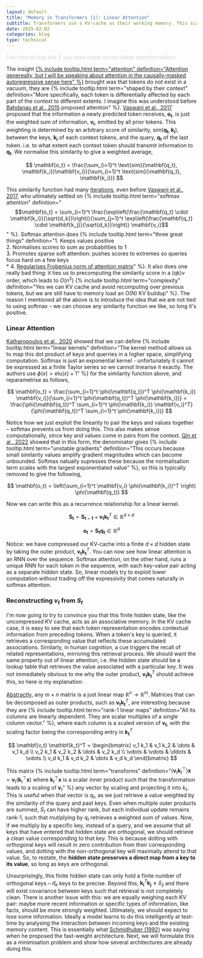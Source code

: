 ```yaml
---
layout: default
title: "Memory in Transformers (1): Linear Attention"
subtitle: Transformers use a KV-cache as their working memory. This scales linearly with context size, when it should scale with information. Linear attention seeks to compress this cache into a finite hidden-state – which can be understood as selective associative memory.
date: 2025-02-02
categories: blog
type: technical
---
```


<span style="color: #D3D3D3;">Feel free to skip this if you have come across linear attention before.</span>

The insight [{% include tooltip.html term="attention" definition="Attention genereally, but I will be speaking about attention in the causally-masked autoregressive sense here" %}](https://arxiv.org/pdf/1409.0473) brought was that tokens do not exist in a vacuum, they are {% include tooltip.html term="shaped by their context" definition="More specifically, each token is differentially affected by each part of the context to different extents. I imagine this was understood before [Bahdanau et al., 2015](https://arxiv.org/pdf/1409.0473) proposed attention" %}. [Vaswani et al., 2017](https://arxiv.org/pdf/1706.03762) proposed that the information a newly predicted token receives, $\mathbf{o_t}$, is just the weighted sum of information, $\mathbf{v_i}$, emitted by all prior tokens. This weighting is determined by an arbitrary score of similarity, $\text{sim}(\mathbf{q_t},\mathbf{k_i})$, between the keys, $\mathbf{k_i}$ of each context tokens, and the query, $\mathbf{q_t}$ of the last token. i.e. to what extent each context token should transmit information to $\mathbf{q_t}$. We normalise this similarity to give a weighted average,

$$
\mathbf{o_t} = \frac{\sum_{i=1}^t \text{sim}(\mathbf{q_t}, \mathbf{k_i})\mathbf{v_i}}{\sum_{i=1}^t \text{sim}(\mathbf{q_t}, \mathbf{k_i})}
$$

This similarity function had many [iterations](https://lilianweng.github.io/posts/2018-06-24-attention/#summary), even before [Vaswani et al., 2017](https://arxiv.org/pdf/1706.03762), who ultimately settled on {% include tooltip.html term="softmax attention" definition="$$\mathbf{o_t} = \sum_{i=1}^t \frac{\exp\left(\frac{\mathbf{q_t} \cdot \mathbf{k_i}}{\sqrt{d_k}}\right)}{\sum_{j=1}^t \exp\left(\frac{\mathbf{q_t} \cdot \mathbf{k_j}}{\sqrt{d_k}}\right)} \mathbf{v_i}$$" %}. Softmax attention does {% include tooltip.html term="three great things" definition="1. Keeps values positive <br> 2. Normalises scores to sum as probabilities to 1 <br> 3. Promotes sparse soft attention: pushes scores to extremes so queries focus hard on a few keys <br> * 4. [Regularises Frobenius norm of attention matrix](https://arxiv.org/pdf/2410.18613v1)" %}. It also does one really bad thing: it ties us to precomputing the similarity score in a (qk)v order, which leads to $O(n^2)$ {% include tooltip.html term="complexity" definition="Yes we can KV cache and avoid recomputing over previous tokens, but we are still have to memory load an O(N) KV buildup" %}. The reason I mentioned all the above is to introduce the idea that we are not tied to using softmax – we can choose any similarity function we like, so long it's positive.


### Linear Attention 


[Katharopoulos et al., 2020](https://arxiv.org/pdf/2006.16236) showed that we can define {% include tooltip.html term="linear kernels" definition="The kernel method allows us to map this dot product of keys and querries in a higher space, simplifying computation. Softmax is just an exponential kernel - unfortunately it cannot be expressed as a finite Taylor series so we cannot linearise it exactly. The authors use $\phi(x) = \mathrm{elu}(x) + 1$" %} for the similarity function above, and reparametrise as follows,

$$
\mathbf{o_t} = \frac{\sum_{i=1}^t \phi(\mathbf{q_t})^T \phi(\mathbf{k_i}) \mathbf{v_i}}{\sum_{i=1}^t \phi(\mathbf{q_t})^T \phi(\mathbf{k_i})} = \frac{\phi(\mathbf{q_t})^T \sum_{i=1}^t \phi(\mathbf{k_i}) \mathbf{v_i}^T}{\phi(\mathbf{q_t})^T \sum_{i=1}^t \phi(\mathbf{k_i})}
$$

Notice how we just exploit the linearity to pair the keys and values together – softmax prevents us from doing this. This also makes sense computationally, since key and values come in pairs from the context. [Qin et al,. 2022](https://arxiv.org/pdf/2210.10340O) showed that in this form, the denominator gives {% include tooltip.html term="unstable gradients" definition="This occurs because small similarity values amplify gradient magnitudes which can become unbounded. Softmax natually supresses these because the normalisation term scales with the largest exponentiated value" %}, so this is typically removed to give the following,

$$
\mathbf{o_t} = \left(\sum_{i=1}^t \mathbf{v_i} \phi(\mathbf{k_i})^T \right) \phi(\mathbf{q_t})
$$

Now we can write this as a recurrence relationship for a linear kernel.

$$
\mathbf{S_t} = \mathbf{S_{t-1}} + \mathbf{v_t}\mathbf{k_t}^T \in \mathbb{R}^{d \times d}
$$

$$
\mathbf{o_t} = \mathbf{S_{t}}\mathbf{q_t} \in \mathbb{R}^{d}
$$

Notice: we have compressed our KV-cache into a finite $d \times d$ hidden state by taking the outer product, $\mathbf{v_t}\mathbf{k_t}^T$. You can now see how linear attention is an RNN over the sequence. Softmax attention, on the other hand, runs a unique RNN for each token in the sequence, with each key-value pair acting as a separate hidden state. So, linear models try to exploit lower computation without trading off the expressivity that comes naturally in softmax attention.

### Reconstructing $v_t$ from $S_t$

I'm now going to try to convince you that this finite hidden state, like the uncompressed KV cache, acts as an associative memory. In the KV cache case, it is easy to see that each token representation encodes contextual information from preceding tokens. When a token's key is queried, it retrieves a corresponding value that reflects these accumulated associations. Similarly, in human cognition, a cue triggers the recall of related representations, mirroring this retrieval process. We should want the same property out of linear attention, i.e. the hidden state should be a lookup table that retrieves the value associated with a particular key. It was not immediately obvious to me why the outer product, $\mathbf{v_t}\mathbf{k_t}^T$ should achieve this, so here is my explanation:

[Abstractly](https://math.stackexchange.com/questions/4183973/intuitive-explanation-of-outer-product), any $m \times n$ matrix is a just linear map $\mathbb{R}^n \to \mathbb{R}^m$. Matrices that can be decomposed as outer products, such as $\mathbf{v_t} \mathbf{k_t}^T$, are interesting because they are {% include tooltip.html term="rank-1 linear maps" definition="All its columns are linearly dependent. They are scalar multiples of a single column vector." %}, where each column is a scaled version of $\mathbf{v_t}$, with the scaling factor being the corresponding entry in $\mathbf{k_t}^T$

$$
\mathbf{v_t} \mathbf{k_t}^T =
\begin{bmatrix}
v_1 k_1 & v_1 k_2 & \dots & v_1 k_d \\
v_2 k_1 & v_2 k_2 & \dots & v_2 k_d \\
\vdots & \vdots & \ddots & \vdots \\
v_d k_1 & v_d k_2 & \dots & v_d k_d
\end{bmatrix}
$$

This matrix {% include tooltip.html term="transforms" definition="$\left( \mathbf{v}_t \mathbf{k}_t^\top \right) \mathbf{x} = \mathbf{v}_t \left( \mathbf{k}_t^\top \mathbf{x} \right)$ where $\mathbf{k}_t^\top \mathbf{x}$ is a scalar inner product such that the transformation leads to a scaling of $\mathbf{v}_t$" %} any vector by scaling and projecting it into $k_t$. This is useful when that vector is $q_t$, as we just retrieve a value weighted by the similarity of the query and past keys. Even when multiple outer products are summed, $S_t$ can have higher rank, but each individual update remains rank-1, such that mutiplying by $q_t$ retrieves a weighted sum of values. Now, if we multiply by a specific key, instead of a query, and we assume that all keys that have entered that hidden state are orthogonal, we should retrieve a clean value corresponding to that key. This is because dotting with orthogonal keys will result in zero contribution from their corresponding values, and dotting with the non-orthogonal key will maximally attend to that value. So, to restate, the **hidden state preserves a direct map from a key to its value**, so long as keys are orthogonal. 

Unsurprisingly, this finite hidden state can only hold a finite number of orthogonal keys – $d_k$ keys to be precise. Beyond this, $\mathbf{k_i}^T \mathbf{k_j} \neq \delta_{ij}$ and there will exist covariance between keys such that retrieval is not completely clean. There is another issue with this: we are equally weighing each KV pair: maybe more recent information or specific types of information, like facts, should be more strongly weighted. Ultimately, we should expect to lose some information. Ideally a model learns to do this intelligently at test-time by analysing the interaction between incoming keys and the existing memory content. This is essentially what [Schmidhuber (1992)](https://gwern.net/doc/ai/nn/rnn/1991-schmidhuber.pdf) was saying when he proposed the fast-weight architecture. Next, we will formulate this as a minimisation problem and show how several architectures are already doing this. 



